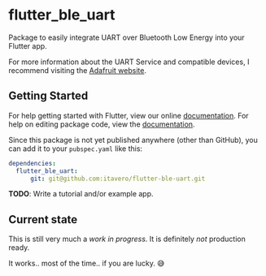 # flutter_ble_uart
Package to easily integrate UART over Bluetooth Low Energy into your Flutter app.

For more information about the UART Service and compatible devices, I recommend visiting the [Adafruit website](https://learn.adafruit.com/introducing-the-adafruit-bluefruit-le-uart-friend/uart-service).

## Getting Started
For help getting started with Flutter, view our online [documentation](https://flutter.io/).
For help on editing package code, view the [documentation](https://flutter.io/developing-packages/).

Since this package is not yet published anywhere (other than GitHub), you can add it to your `pubspec.yaml` like this:
```yaml
dependencies:
  flutter_ble_uart:
      git: git@github.com:itavero/flutter-ble-uart.git
```

**TODO**: Write a tutorial and/or example app.

## Current state
This is still very much a *work in progress*. It is definitely *not* production ready.

It works.. most of the time.. if you are lucky. 😅
